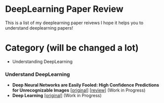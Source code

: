 # DeepLearning Paper Review

This is a list of my deeplearning paper reivews I hope it helps you to understand deeplearning papers! 

# Category (will be changed a lot)

  - Understanding DeepLearning

### Understand DeepLearning
- **Deep Neural Networks are Easily Fooled: High Confidence Predictions for Unrecognizable Images** [[original](https://arxiv.org/abs/1412.1897)] [[review](https://github.com/hygoni/paper-review/blob/master/Understanding/Deep_Neural_Networks_are_Easily_Fooled_High_Confidence_Predictions_for_Unrecognizable_Images.md)] (Work in Progress)
- **Deep Learning** [[original]](https://www.nature.com/articles/nature14539) (Work in Progress)
